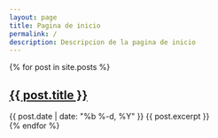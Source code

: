 ```yaml
---
layout: page
title: Pagina de inicio
permalink: /
description: Descripcion de la pagina de inicio
---
```


<div class="row">
  {% for post in site.posts %}
    <div class="col-sm-4">
      <h2><a href="{{ post.url }}">{{ post.title }}</a></h2>
      <span class="post-meta">{{ post.date | date: "%b %-d, %Y" }}</span>
      {{ post.excerpt }}
    </div>
  {% endfor %}
</div>